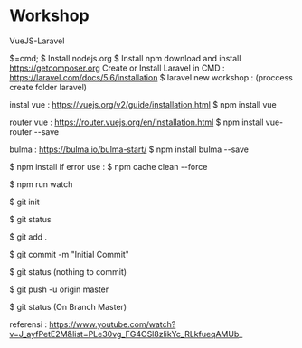 # Workshop
VueJS-Laravel

$=cmd;
$ Install nodejs.org
$ Install npm
download and install https://getcomposer.org
Create or Install Laravel in CMD : https://laravel.com/docs/5.6/installation
$ laravel new workshop            : (proccess create folder laravel)

instal vue : https://vuejs.org/v2/guide/installation.html
$ npm install vue

router vue : https://router.vuejs.org/en/installation.html
$ npm install vue-router --save

bulma : https://bulma.io/bulma-start/
$ npm install bulma --save

$ npm install
if error use : $ npm cache clean --force

$ npm run watch

$ git init

$ git status

$ git add .

$ git commit -m "Initial Commit"

$ git status                      (nothing to commit)

$ git push -u origin master

$ git status                      (On Branch Master)


referensi :
https://www.youtube.com/watch?v=J_ayfPetE2M&list=PLe30vg_FG4OSl8zlikYc_RLkfueqAMUb_
